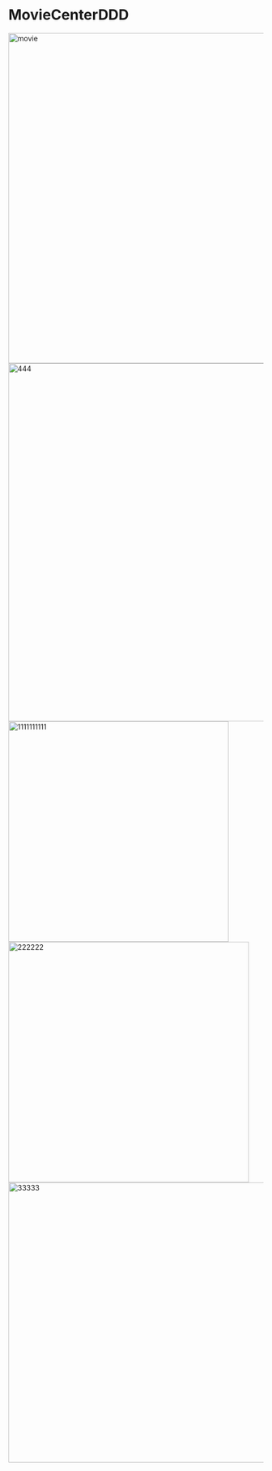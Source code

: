 # MovieCenterDDD
<img width="652" alt="movie" src="https://user-images.githubusercontent.com/90144412/182032707-cde3fdb2-fd8a-4060-8a54-839da43dd293.PNG">
<img width="707" alt="444" src="https://user-images.githubusercontent.com/90144412/182032693-5e4fbf83-34a2-4dd4-82e4-4482397712e9.PNG">
<img width="435" alt="1111111111" src="https://user-images.githubusercontent.com/90144412/182032658-89a4dd6b-19e8-44c5-a03d-ec81387a15a1.PNG">
<img width="475" alt="222222" src="https://user-images.githubusercontent.com/90144412/182032678-0fd5ad9e-834a-4cd3-b392-015d194849ba.PNG">
<img width="553" alt="33333" src="https://user-images.githubusercontent.com/90144412/182032686-6efd78ea-7a3f-4f8e-b8cd-290de17557a8.PNG">
